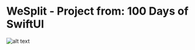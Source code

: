 # WeSplit - Project from: 100 Days of SwiftUI

![alt text](https://github.com/[username]/[reponame]/blob/[branch]/screenshot/Screen1.png?raw=true)
